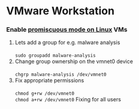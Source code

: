 # VMware Workstation

### Enable [promiscuous mode on Linux](https://kb.vmware.com/s/article/287) VMs
1. Lets add a group for e.g. malware analysis <br> <br>
`sudo groupadd malware-analysis`
2. Change group ownership on the vmnet0 device <br> <br>
`chgrp malware-analysis /dev/vmnet0`
3. Fix appropriate permissions  <br> <br>
`chmod g+rw /dev/vmnet0`  <br>
`chmod a+rw /dev/vmnet0` Fixing for all users
